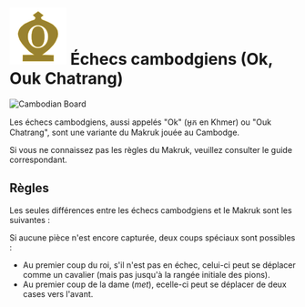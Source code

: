 # ![Cambodian](https://github.com/gbtami/pychess-variants/blob/master/static/icons/cambodian.svg) Échecs cambodgiens (Ok, Ouk Chatrang)

![Cambodian Board](https://github.com/gbtami/pychess-variants/blob/master/static/images/MakrukGuide/Makruk.png?raw=true)

Les échecs cambodgiens, aussi appelés "Ok" (អុក en Khmer) ou "Ouk Chatrang", sont une variante du Makruk jouée au Cambodge.

Si vous ne connaissez pas les règles du Makruk, veuillez consulter le guide correspondant.

## Règles

Les seules différences entre les échecs cambodgiens et le Makruk sont les suivantes :

Si aucune pièce n'est encore capturée, deux coups spéciaux sont possibles :
* Au premier coup du roi, s'il n'est pas en échec, celui-ci peut se déplacer comme un cavalier (mais pas jusqu'à la rangée initiale des pions).
* Au premier coup de la dame (*met*), ecelle-ci peut se déplacer de deux cases vers l'avant.
